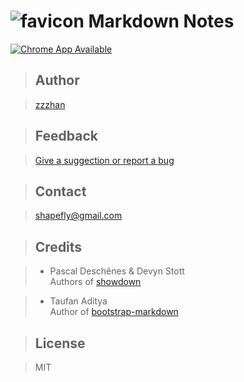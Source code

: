 # ![favicon](http://md.shapefly.com/dist/img/favicon-96x96.png) Markdown Notes

[![Chrome App Available](http://md.shapefly.com/dist/img/ChromeWebStore_Badge_v2_206x58.png)](https://chrome.google.com/webstore/detail/markdown-notes/maiemhinajnfghcmdlabcelecgljache 'Offline Edition')

> ## Author

> [zzzhan](https://github.com/zzzhan)

> ## Feedback

> [Give a suggection or report a bug](https://github.com/zzzhan/markdown-notepad/issues/new)


> ## Contact

> [shapefly@gmail.com](mailto:shapefly@gmail.com)

> ## Credits

> * Pascal Deschênes & Devyn Stott<br/>
  Authors of [showdown](https://github.com/showdownjs/showdown)

> * Taufan Aditya<br/>
  Author of [bootstrap-markdown](https://github.com/toopay/bootstrap-markdown)

> ## **License**

> MIT